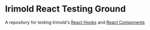 # Irimold React Testing Ground

A repository for testing Irimold's [React Hooks](https://github.com/Irimold/react-hooks) and [React Components](https://github.com/Irimold/react-component)